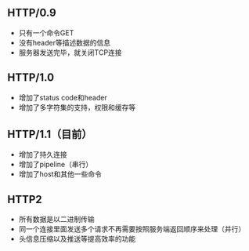 <!--
 * @Description: In User Settings Edit
 * @Author: your name
 * @Date: 2019-09-23 10:17:25
 * @LastEditTime: 2019-09-23 10:32:20
 * @LastEditors: Please set LastEditors
 -->
## HTTP/0.9
* 只有一个命令GET
* 没有header等描述数据的信息
* 服务器发送完毕，就关闭TCP连接

## HTTP/1.0
* 增加了status code和header
* 增加了多字符集的支持，权限和缓存等

## HTTP/1.1（目前）
* 增加了持久连接
* 增加了pipeline（串行）
* 增加了host和其他一些命令

## HTTP2
* 所有数据是以二进制传输
* 同一个连接里面发送多个请求不再需要按照服务端返回顺序来处理（并行）
* 头信息压缩以及推送等提高效率的功能

